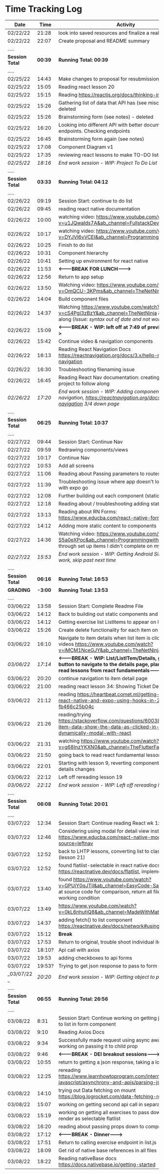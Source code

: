# **Time Tracking Log**

| Date              | Time      | Activity                                                                                                                                                        |
| ----------------- | --------- | --------------------------------------------------------------------------------------------------------------------------------------------------------------- |
| 02/22/22          | 21:28     | look into saved resources and finalize a realistic mvp                                                                                                          |
| 02/22/22          | 22:07     | Create proposal and README summary                                                                                                                              |
| .....             |
| **Session Total** | **00:39** | **Running Total: 00:39**                                                                                                                                        |
| .....             |
| 02/25/22          | 14:43     | Make changes to proposal for resubmission                                                                                                                       |
| 02/25/22          | 15:05     | Reading react lesson 20                                                                                                                                         |
| 02/25/22          | 15:15     | Reading https://reactjs.org/docs/thinking-in-react.html                                                                                                         |
| 02/25/22          | 15:26     | Gathering list of data that API has (see misc-notes.md) - deleted                                                                                               |
| 02/25/22          | 15:26     | Brainstorming form (see notes) - deleted                                                                                                                        |
| 02/25/22          | 16:20     | Looking into different API with better documentation and endpoints. Checking endpoints                                                                          |
| 02/25/22          | 16:45     | Brainstorming form again (see notes)                                                                                                                            |
| 02/25/22          | 17:08     | Component Diagram v1                                                                                                                                            |
| 02/25/22          | 17:35     | reviewing react lessons to make TO-DO list                                                                                                                      |
| _02/25/22_        | _18:16_   | _End work session - WIP: Project To Do List_                                                                                                                    |
| .....             |
| **Session Total** | **03:33** | **Running Total: 04:12**                                                                                                                                        |
| .....             |
| 02/26/22          | 09:19     | Session Start: continue to do list                                                                                                                              |
| 02/26/22          | 09:45     | reading react native documentation                                                                                                                              |
| 02/26/22          | 10:00     | watching video: https://www.youtube.com/watch?v=u1JQwaIds7A&ab_channel=FullstackDevelopment                                                                     |
| 02/26/22          | 10:17     | watching video: https://www.youtube.com/watch?v=DYJVl6vVCEI&ab_channel=ProgrammingwithMash                                                                      |
| 02/26/22          | 10:25     | Finish to do list                                                                                                                                               |
| 02/26/22          | 10:31     | Component hierarchy                                                                                                                                             |
| 02/26/22          | 10:41     | Setting up environment for react native                                                                                                                         |
| 02/26/22          | 11:53     | **<---BREAK FOR LUNCH--->**                                                                                                                                     |
| 02/26/22          | 12:56     | Return to app setup                                                                                                                                             |
| 02/26/22          | 13:50     | Watching video: https://www.youtube.com/watch?v=OmQCU-3KPms&ab_channel=TheNetNinja                                                                              |
| 02/26/22          | 14:04     | Build component files                                                                                                                                           |
| 02/26/22          | 14:37     | Watching https://www.youtube.com/watch?v=cS4PgI3zBzY&ab_channel=TheNetNinja & following along (_Issue: syntax out of date and not working_)                     |
| 02/26/22          | 15:09     | **<---BREAK - WIP: left off at 7:49 of previous video--->**                                                                                                     |
| 02/26/22          | 15:42     | Continue video & navigation components                                                                                                                          |
| 02/26/22          | 16:13     | Reading React Navigation Docs https://reactnavigation.org/docs/3.x/hello-react-navigation                                                                       |
| 02/26/22          | 16:30     | Troubleshooting filenaming issue                                                                                                                                |
| 02/26/22          | 16:45     | Reading React Nav documentation: creating dummy project to follow along                                                                                         |
| _02/26/22_        | _17:20_   | _End work session - WIP: Adding components to navigation, https://reactnavigation.org/docs/hello-react-navigation 3/4 down page_                                |
| .....             |
| **Session Total** | **06:25** | **Running Total: 10:37**                                                                                                                                        |
| .....             |
| 02/27/22          | 09:44     | Session Start: Continue Nav                                                                                                                                     |
| 02/27/22          | 09:59     | Redrawing components/views                                                                                                                                      |
| 02/27/22          | 10:17     | Continue Nav                                                                                                                                                    |
| 02/27/22          | 10:53     | Add all screens                                                                                                                                                 |
| 02/27/22          | 11:06     | Reading about Passing parameters to routes                                                                                                                      |
| 02/27/22          | 11:39     | Troubleshooting issue where app doesn't load on device with expo go                                                                                             |
| 02/27/22          | 12:08     | Further building out each component (static)                                                                                                                    |
| 02/27/22          | 12:18     | Reading about / troubleshooting adding static images                                                                                                            |
| 02/27/22          | 13:13     | Reading about RN Forms: https://www.educba.com/react-native-form/                                                                                               |
| 02/27/22          | 14:12     | Adding more static content to components                                                                                                                        |
| 02/27/22          | 14:36     | Watching video: https://www.youtube.com/watch?v=0-S5a0eXPoc&ab_channel=ProgrammingwithMosh (running through set up items I didn't complete on my own)           |
| _02/27/22_        | _15:53_   | _End work session - WIP: Getting Android Simulator to work, skip past next time_                                                                                |
| .....             |
| **Session Total** | **06:16** | **Running Total: 16:53**                                                                                                                                        |
| **GRADING**       | **-3:00** | **Running Total: 13:53**                                                                                                                                        |
| .....             |           |                                                                                                                                                                 |
| 03/06/22          | 13:58     | Session Start: Complete Readme File                                                                                                                             |
| 03/06/22          | 14:12     | Back to building out static components and adding props                                                                                                         |
| 03/06/22          | 14:12     | Getting exercise list ListItems to appear on list page                                                                                                          |
| 03/06/22          | 15:26     | Create delete functionality for each item on List                                                                                                               |
| 03/06/22          | 16:10     | Navigate to item details when list item is clicked. Watching videos https://www.youtube.com/watch?v=iMCM1NceGJY&ab_channel=TheNetNinja                          |
| _03/06/22_        | _17:14_   | **<---BREAK - WIP: List/ListITem/Details, getting the button to navigate to the details page, plan on return: read lessons from react fundamentals--->**        |
| 03/06/22          | 20:20     | continue navigation to item detail page                                                                                                                         |
| 03/06/22          | 21:00     | reading react lesson 34: Showing Ticket Detail                                                                                                                  |
| 03/06/22          | 21:12     | reading https://heartbeat.comet.ml/getting-started-with-react-native-and-expo-using-hooks-in-2020-fb466c25b04c                                                  |
| 03/06/22          | 21:26     | reading/trying https://stackoverflow.com/questions/60038485/multiple-item-data-show-the-data-as-clicked-in-the-dynamically-modal-with-react                     |
| 03/06/22          | 21:31     | watching https://www.youtube.com/watch?v=g68InzYKXN0&ab_channel=TheFlutterFactory                                                                               |
| 03/06/22          | 21:50     | going back to read react fundamental lessons                                                                                                                    |
| 03/06/22          | 22:01     | Starting with lesson 9, reverting components to pre-details changes                                                                                             |
| 03/06/22          | 22:12     | Left off rereading lesson 19                                                                                                                                    |
| _03/06/22_        | _22:12_   | _End work session - WIP: Left off rereading lesson 19_                                                                                                          |
| .....             |
| **Session Total** | **06:08** | **Running Total: 20:01**                                                                                                                                        |
| .....             |
| 03/07/22          | 12:34     | Session Start: Continue reading React wk 1: lesson 19                                                                                                           |
| 03/07/22          | 12:46     | Considering using modal for detail view instead: reading https://www.educba.com/react-native-modal/?source=leftnav                                              |
| 03/07/22          | 12:52     | back to LHTP lessons, converting list to class component (lesson 21)                                                                                            |
| 03/07/22          | 12:52     | found flatlist-selectable in react native docs: https://reactnative.dev/docs/flatlist, implementing                                                             |
| 03/07/22          | 13:40     | found https://www.youtube.com/watch?v=GPUiY0qJTiI&ab_channel=EasyCode-Sardar, looking at source code for comparison, return all files back to working condition |
| 03/07/22          | 13:49     | https://www.youtube.com/watch?v=0kL6nhutjQ8&ab_channel=MadeWithMatt                                                                                             |
| 03/07/22          | 14:37     | adding fetch() to list component https://reactnative.dev/docs/network#using-fetch                                                                               |
| 03/07/22          | 15:12     | **Break**                                                                                                                                                       |
| 03/07/22          | 17:53     | Return to original, trouble shoot individual item click                                                                                                         |
| 03/07/22          | 18:10?    | Api call with axios                                                                                                                                             |
| 03/07/22          | 19:53     | adding checkboxes to api forms                                                                                                                                  |
| 03/07/22          | 19:53?    | Trying to get json response to pass to form component                                                                                                           |
| _03/07/22 _       | _20:20_   | _End work session - WIP: Getting object to pass to form_                                                                                                        |
| .....             |
| **Session Total** | **06:55** | **Running Total: 26:56**                                                                                                                                        |
| .....             |
| 03/08/22          | 8:31      | Session Start: Continue working on getting json response to list in form component                                                                              |
| 03/08/22          | 9:10      | Reading Axios Docs                                                                                                                                              |
| 03/08/22          | 9:34      | Successfully made request using async await, now working on passing it to child prop                                                                            |
| 03/08/22          | 9:46      | **<---BREAK - DEI breakout sessions--->**                                                                                                                       |
| 03/08/22          | 10:55     | return to getting a json response, taking a look at GraphQl                                                                                                     |
| 03/08/22          | 12:25     | rereading https://www.learnhowtoprogram.com/intermediate-javascript/asynchrony-and-apis/parsing-json                                                            |
| 03/08/22          | 14:10     | trying out Data fetching on mount https://blog.logrocket.com/data-fetching-react-native/                                                                        |
| 03/08/22          | 15:07     | working on getting second api call in separate flat list                                                                                                        |
| 03/08/22          | 15:19     | working on getting all exercises to pass down in list, and render as selectable flatlist                                                                        |
| 03/08/22          | 16:20     | reading about passing props down to components                                                                                                                  |
| 03/08/22          | 17:12     | **<---BREAK - Dinner--->**                                                                                                                                      |
| 03/08/22          | 17:51     | Return to calling exercise endpoint in list.js                                                                                                                  |
| 03/08/22          | 18:09     | Get rid of native base references in all files                                                                                                                  |
| 03/08/22          | 18:22     | Reading nativeBase docs https://docs.nativebase.io/getting-started                                                                                              |
